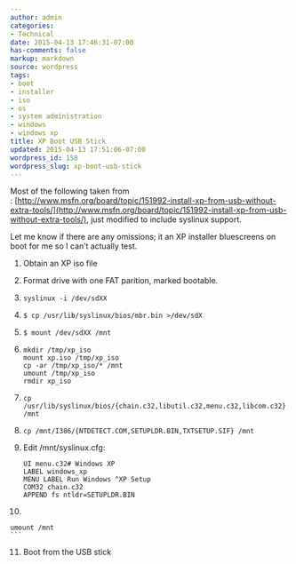 ```yaml
---
author: admin
categories:
- Technical
date: 2015-04-13 17:46:31-07:00
has-comments: false
markup: markdown
source: wordpress
tags:
- boot
- installer
- iso
- os
- system administration
- windows
- windows xp
title: XP Boot USB Stick
updated: 2015-04-13 17:51:06-07:00
wordpress_id: 158
wordpress_slug: xp-boot-usb-stick
---
```

Most of the following taken from : [http://www.msfn.org/board/topic/151992-install-xp-from-usb-without-extra-tools/](http://www.msfn.org/board/topic/151992-install-xp-from-usb-without-extra-tools/), just modified to include syslinux support.

Let me know if there are any omissions; it an XP installer bluescreens on boot for me so I can’t actually test.

1.  Obtain an XP iso file
2.  Format drive with one FAT parition, marked bootable.
3.  ```
    syslinux -i /dev/sdXX
    ```
    
4.  ```
    $ cp /usr/lib/syslinux/bios/mbr.bin >/dev/sdX
    ```
    
5.  ```
    $ mount /dev/sdXX /mnt
    ```
    
6.  ```
    mkdir /tmp/xp_iso
    mount xp.iso /tmp/xp_iso
    cp -ar /tmp/xp_iso/* /mnt
    umount /tmp/xp_iso
    rmdir xp_iso
    ```
    
7.  ```
    cp /usr/lib/syslinux/bios/{chain.c32,libutil.c32,menu.c32,libcom.c32} /mnt
    ```
    
8.  ```
    cp /mnt/I386/{NTDETECT.COM,SETUPLDR.BIN,TXTSETUP.SIF} /mnt
    ```
    
9.  Edit /mnt/syslinux.cfg:
    
    ```
    UI menu.c32# Windows XP
    LABEL windows_xp
    MENU LABEL Run Windows ^XP Setup
    COM32 chain.c32
    APPEND fs ntldr=SETUPLDR.BIN
    ```
    
10.  ```
    umount /mnt
    ```
    
11.  Boot from the USB stick
